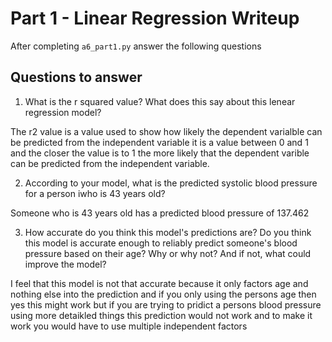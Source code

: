 # Part 1 - Linear Regression Writeup

After completing `a6_part1.py` answer the following questions

## Questions to answer

1. What is the r squared value?  What does this say about this lenear regression model?

The r2 value is a value used to show how likely the dependent varialble can be predicted from the independent variable it is a value between 0 and 1 and the closer the value is to 1 the more likely that the dependent varible can be predicted from the independent variable.

2. According to your model, what is the predicted systolic blood pressure for a person iwho is 43 years old?

Someone who is 43 years old has a predicted blood pressure of 137.462

3. How accurate do you think this model's predictions are?  Do you think this model is accurate enough to reliably predict someone's blood pressure based on their age?  Why or why not?  And if not, what could improve the model?

I feel that this model is not that accurate because it only factors age and nothing else into the prediction and if you only using the persons age then yes this might work but if you are trying to pridict a persons blood pressure using more detaikled things this prediction would not work and to make it work you would have to use multiple independent factors